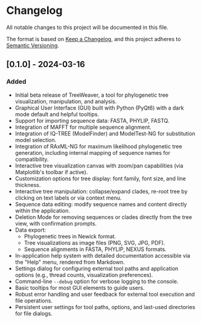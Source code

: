# Changelog

All notable changes to this project will be documented in this file.

The format is based on [Keep a Changelog](https://keepachangelog.com/en/1.0.0/),
and this project adheres to [Semantic Versioning](https://semver.org/spec/v2.0.0.html).

## [0.1.0] - 2024-03-16

### Added

*   Initial beta release of TreeWeaver, a tool for phylogenetic tree visualization, manipulation, and analysis.
*   Graphical User Interface (GUI) built with Python (PyQt6) with a dark mode default and helpful tooltips.
*   Support for importing sequence data: FASTA, PHYLIP, FASTQ.
*   Integration of MAFFT for multiple sequence alignment.
*   Integration of IQ-TREE (ModelFinder) and ModelTest-NG for substitution model selection.
*   Integration of RAxML-NG for maximum likelihood phylogenetic tree generation, including internal mapping of sequence names for compatibility.
*   Interactive tree visualization canvas with zoom/pan capabilities (via Matplotlib's toolbar if active).
*   Customization options for tree display: font family, font size, and line thickness.
*   Interactive tree manipulation: collapse/expand clades, re-root tree by clicking on text labels or via context menu.
*   Sequence data editing: modify sequence names and content directly within the application.
*   Deletion Mode for removing sequences or clades directly from the tree view, with confirmation prompts.
*   Data export:
    *   Phylogenetic trees in Newick format.
    *   Tree visualizations as image files (PNG, SVG, JPG, PDF).
    *   Sequence alignments in FASTA, PHYLIP, NEXUS formats.
*   In-application help system with detailed documentation accessible via the "Help" menu, rendered from Markdown.
*   Settings dialog for configuring external tool paths and application options (e.g., thread counts, visualization preferences).
*   Command-line `--debug` option for verbose logging to the console.
*   Basic tooltips for most GUI elements to guide users.
*   Robust error handling and user feedback for external tool execution and file operations.
*   Persistent user settings for tool paths, options, and last-used directories for file dialogs.
